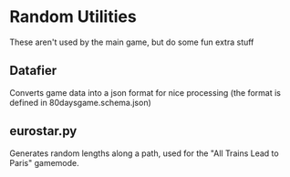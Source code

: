 # Random Utilities
These aren't used by the main game, but do some fun extra stuff

## Datafier
Converts game data into a json format for nice processing
(the format is defined in 80daysgame.schema.json)

## eurostar.py
Generates random lengths along a path, used for the "All Trains Lead to Paris" gamemode.